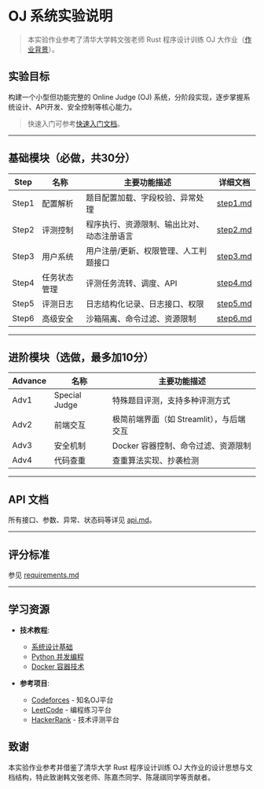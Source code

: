 # OJ 系统实验说明

> 本实验作业参考了清华大学韩文弢老师 Rust 程序设计训练 OJ 大作业（[作业背景](https://lab.cs.tsinghua.edu.cn/rust/projects/oj/background/)）。

## 实验目标

构建一个小型但功能完整的 Online Judge (OJ) 系统，分阶段实现，逐步掌握系统设计、API开发、安全控制等核心能力。

> 快速入门可参考[快速入门文档](https://lab.cs.tsinghua.edu.cn/rust/projects/oj/quick-start/)。

---

## 基础模块（必做，共30分）

| Step  | 名称         | 主要功能描述                                   | 详细文档 |
|-------|--------------|-----------------------------------------------|----------|
| Step1 | 配置解析     | 题目配置加载、字段校验、异常处理               | [step1.md](project/step1.md) |
| Step2 | 评测控制     | 程序执行、资源限制、输出比对、动态注册语言     | [step2.md](project/step2.md) |
| Step3 | 用户系统     | 用户注册/更新、权限管理、人工判题接口          | [step3.md](project/step3.md) |
| Step4 | 任务状态管理 | 评测任务流转、调度、API                       | [step4.md](project/step4.md) |
| Step5 | 评测日志     | 日志结构化记录、日志接口、权限                 | [step5.md](project/step5.md) |
| Step6 | 高级安全     | 沙箱隔离、命令过滤、资源限制                   | [step6.md](project/step6.md) |

---

## 进阶模块（选做，最多加10分）

| Advance | 名称         | 主要功能描述                                   |
|---------|--------------|-----------------------------------------------|
| Adv1    | Special Judge| 特殊题目评测，支持多种评测方式                 |
| Adv2    | 前端交互     | 极简前端界面（如 Streamlit），与后端交互        |
| Adv3    | 安全机制     | Docker 容器控制、命令过滤、资源限制            |
| Adv4    | 代码查重     | 查重算法实现、抄袭检测                         |

---

## API 文档

所有接口、参数、异常、状态码等详见 [api.md](api.md)。

---

## 评分标准

参见 [requirements.md](requirements.md)

---

## 学习资源

- **技术教程**:
  - [系统设计基础](https://github.com/donnemartin/system-design-primer)
  - [Python 并发编程](https://docs.python.org/3/library/concurrent.futures.html)
  - [Docker 容器技术](https://docs.docker.com/)

- **参考项目**:
  - [Codeforces](https://codeforces.com/) - 知名OJ平台
  - [LeetCode](https://leetcode.com/) - 编程练习平台
  - [HackerRank](https://www.hackerrank.com/) - 技术评测平台

## 致谢

本实验作业参考并借鉴了清华大学 Rust 程序设计训练 OJ 大作业的设计思想与文档结构，特此致谢韩文弢老师、陈嘉杰同学、陈晟祺同学等贡献者。